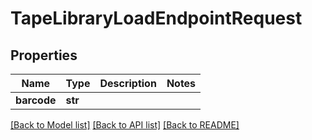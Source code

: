 # TapeLibraryLoadEndpointRequest

## Properties

Name | Type | Description | Notes
------------ | ------------- | ------------- | -------------
**barcode** | **str** |  | 

[[Back to Model list]](../#documentation-for-models) [[Back to API list]](../#documentation-for-api-endpoints) [[Back to README]](../)


